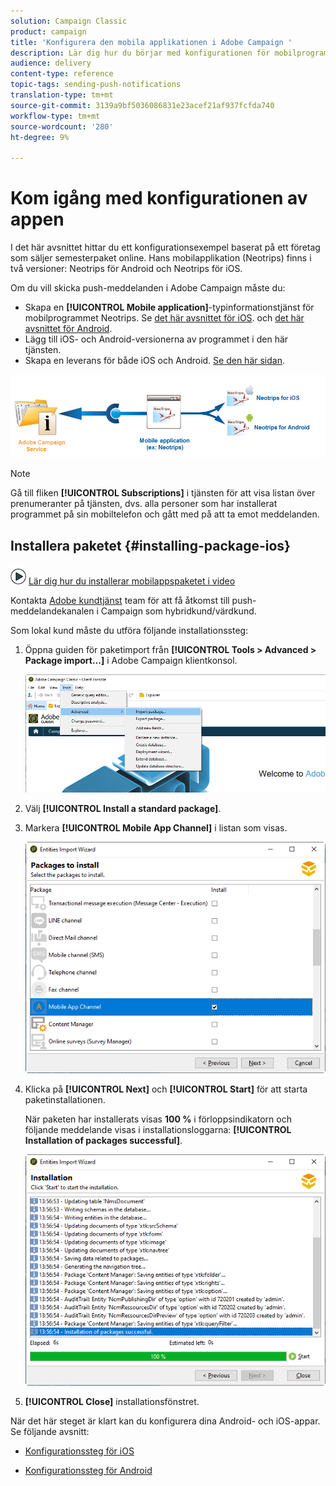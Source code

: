 ```yaml
---
solution: Campaign Classic
product: campaign
title: 'Konfigurera den mobila applikationen i Adobe Campaign '
description: Lär dig hur du börjar med konfigurationen för mobilprogrammet
audience: delivery
content-type: reference
topic-tags: sending-push-notifications
translation-type: tm+mt
source-git-commit: 3139a9bf5036086831e23acef21af937fcfda740
workflow-type: tm+mt
source-wordcount: '280'
ht-degree: 9%

---
```



# Kom igång med konfigurationen av appen

I det här avsnittet hittar du ett konfigurationsexempel baserat på ett företag som säljer semesterpaket online. Hans mobilapplikation (Neotrips) finns i två versioner: Neotrips för Android och Neotrips för iOS.

Om du vill skicka push-meddelanden i Adobe Campaign måste du:

* Skapa en **[!UICONTROL Mobile application]**-typinformationstjänst för mobilprogrammet Neotrips. Se [det här avsnittet för iOS](../../delivery/using/configuring-the-mobile-application.md#configuring-ios-service). och [det här avsnittet för Android](../../delivery/using/configuring-the-mobile-application-android.md#configuring-android-service).
* Lägg till iOS- och Android-versionerna av programmet i den här tjänsten.
* Skapa en leverans för både iOS och Android. [Se den här sidan](../../delivery/using/creating-notifications.md).

![](assets/nmac_service_diagram.png)

>[!NOTE]
>
>Gå till fliken **[!UICONTROL Subscriptions]** i tjänsten för att visa listan över prenumeranter på tjänsten, dvs. alla personer som har installerat programmet på sin mobiltelefon och gått med på att ta emot meddelanden.

## Installera paketet {#installing-package-ios}

![](assets/do-not-localize/how-to-video.png) [Lär dig hur du installerar mobilappspaketet i video](https://experienceleague.adobe.com/docs/campaign-classic-learn/tutorials/sending-messages/push-channel/installing-the-mobile-app-channel.html?lang=en#sending-messages)

Kontakta [Adobe kundtjänst](https://helpx.adobe.com/enterprise/admin-guide.html/enterprise/using/support-for-experience-cloud.ug.html) team för att få åtkomst till push-meddelandekanalen i Campaign som hybridkund/värdkund.

Som lokal kund måste du utföra följande installationssteg:

1. Öppna guiden för paketimport från **[!UICONTROL Tools > Advanced > Package import...]** i Adobe Campaign klientkonsol.

   ![](assets/package_ios.png)

1. Välj **[!UICONTROL Install a standard package]**.

1. Markera **[!UICONTROL Mobile App Channel]** i listan som visas.

   ![](assets/package_ios_2.png)

1. Klicka på **[!UICONTROL Next]** och **[!UICONTROL Start]** för att starta paketinstallationen.

   När paketen har installerats visas **100 %** i förloppsindikatorn och följande meddelande visas i installationsloggarna: **[!UICONTROL Installation of packages successful]**.

   ![](assets/package_ios_3.png)

1. **[!UICONTROL Close]** installationsfönstret.

När det här steget är klart kan du konfigurera dina Android- och iOS-appar.
Se följande avsnitt:

* [Konfigurationssteg för iOS](../../delivery/using/configuring-the-mobile-application.md)

* [Konfigurationssteg för Android](../../delivery/using/configuring-the-mobile-application-android.md)
